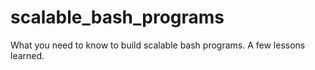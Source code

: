 # scalable_bash_programs
What you need to know to build scalable bash programs. A few lessons learned.
